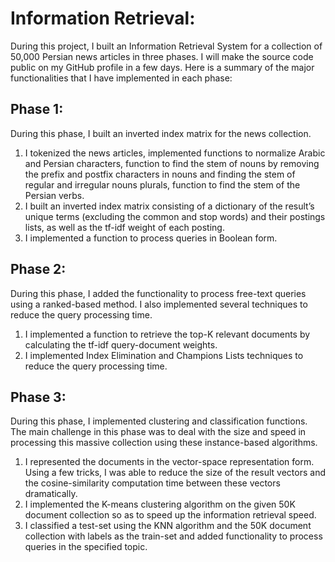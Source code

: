 # Information Retrieval: 
During this project, I built an Information Retrieval System for a collection of 50,000 Persian news articles in three phases. I will make the source code public on my GitHub profile in a few days. Here is a summary of the major functionalities that I have implemented in each phase:
## Phase 1:
During this phase, I built an inverted index matrix for the news collection.
1.	I tokenized the news articles, implemented functions to normalize Arabic and Persian characters, function to find the stem of nouns by removing the prefix and postfix characters in nouns and finding the stem of regular and irregular nouns plurals, function to find the stem of the Persian verbs.
2.	I built an inverted index matrix consisting of a dictionary of the result’s unique terms (excluding the common and stop words) and their postings lists, as well as the tf-idf weight of each posting.
3.	I implemented a function to process queries in Boolean form.
## Phase 2:
During this phase, I added the functionality to process free-text queries using a ranked-based method. I also implemented several techniques to reduce the query processing time.
1.	I implemented a function to retrieve the top-K relevant documents by calculating the tf-idf query-document weights.
2.	I implemented Index Elimination and Champions Lists techniques to reduce the query processing time.
## Phase 3:
During this phase, I implemented clustering and classification functions. The main challenge in this phase was to deal with the size and speed in processing this massive collection using these instance-based algorithms.
1.	I represented the documents in the vector-space representation form. Using a few tricks, I was able to reduce the size of the result vectors and the cosine-similarity computation time between these vectors dramatically.
2.	I implemented the K-means clustering algorithm on the given 50K document collection so as to speed up the information retrieval speed. 
3.	I classified a test-set using the KNN algorithm and the 50K document collection with labels as the train-set and added functionality to process queries in the specified topic.
